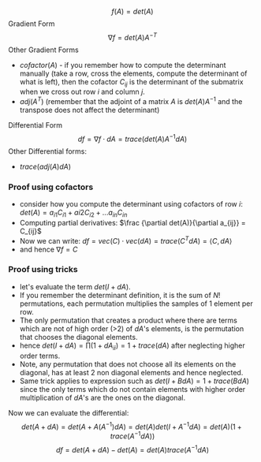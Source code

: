 $$f(A) = det(A)$$
Gradient Form
$$\nabla f = det(A)A^{-T}$$
Other Gradient Forms
- $cofactor(A)$  - if you remember how to compute the determinant manually (take a row, cross the elements, compute the determinant of what is left), then the cofactor $C_{ij}$ is the determinant of the submatrix when we cross out row $i$ and column $j$.
- $adj(A^T)$ (remember that the adjoint of a matrix $A$ is $det(A)A^{-1}$ and the transpose does not affect the determinant)

Differential Form
$$df = \nabla f \cdot dA = trace(det(A)A^{-1}dA)$$
Other Differential forms:
- $trace(adj(A)dA)$

### Proof using cofactors
- consider how you compute the determinant using cofactors of row $i$:
  $det(A) = a_{i1}C_{i1} + a{i2}C_{i2} + ... a_{in}C_{in}$ 
- Computing partial derivatives:
  $\frac {\partial det(A)}{\partial a_{ij}} = C_{ij}$ 
- Now we can write:
  $df = vec(C) \cdot vec(dA) = trace(C^TdA) = \langle C,dA \rangle$     
- and hence $\nabla f = C$ 

### Proof using tricks
- let's evaluate the term $det(I + dA)$.
- If you remember the determinant definition, it is the sum of $N!$ permutations, each permutation multiplies the samples of 1 element per row.
- The only permutation that creates a product where there are terms which are not of high order (>2) of $dA$'s elements, is the permutation that chooses the diagonal elements.
- hence $det(I+dA) = \prod(1+dA_{ii}) = 1 + trace(dA)$ after neglecting higher order terms.
- Note, any permutation that does not choose all its elements on the diagonal, has at least 2 non diagonal elements and hence neglected.
- Same trick applies to expression such as $det(I + BdA) = 1 + trace(BdA)$ since the only terms which do not contain elements with higher order multiplication of $dA$'s are the ones on the diagonal.

Now we can evaluate the differential:
$$det(A + dA) = det(A + A(A^{-1})dA) = det(A)det(I + A^{-1}dA) = det(A)(1 + trace(A^{-1}dA))$$
$$df = det(A + dA) - det(A) = det(A)trace(A^{-1}dA)$$ 
